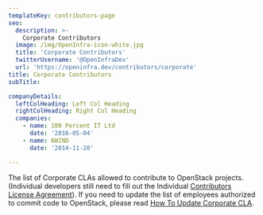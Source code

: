 ```yaml
---
templateKey: contributors-page
seo:
  description: >-
    Corporate Contributors
  image: /img/OpenInfra-icon-white.jpg
  title: 'Corporate Contributors'
  twitterUsername: '@OpenInfraDev'
  url: 'https://openinfra.dev/contributors/corporate'
title: Corporate Contributors
subTitle:

companyDetails:
  leftColHeading: Left Col Heading
  rightColHeading: Right Col Heading  
  companies:
    - name: 100 Percent IT Ltd 
      date: '2016-05-04'
    - name: 6WIND 
      date: '2014-11-20'

---
```


The list of Corporate CLAs allowed to contribute to OpenStack projects. (Individual developers still need to fill out the Individual [Contributors License Agreement](https://wiki.openstack.org/wiki/How_To_Contribute#Contributors_License_Agreement)). If you need to update the list of employees authorized to commit code to OpenStack, please read [How To Update Corporate CLA](/cla). 

